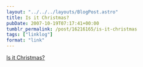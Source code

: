 ```yaml
---
layout: "../../../layouts/BlogPost.astro"
title: Is it Christmas?
pubDate: 2007-10-19T07:17:41+00:00
tumblr_permalink: /post/16216165/is-it-christmas
tags: ["linklog"]
format: "link"
---
```


[Is it Christmas?][1]

[1]: http://www.isitchristmas.com/
